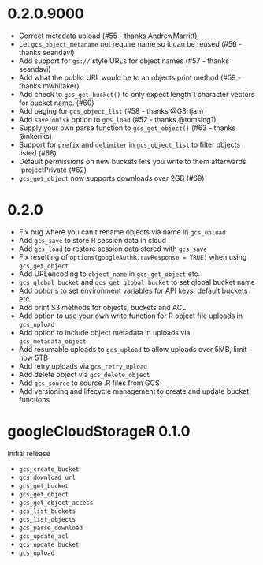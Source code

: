 # 0.2.0.9000

* Correct metadata upload (#55 - thanks AndrewMarritt)
* Let `gcs_object_metaname` not require name so it can be reused (#56 - thanks seandavi)
* Add support for `gs://` style URLs for object names (#57 - thanks seandavi)
* Add what the public URL would be to an objects print method (#59 - thanks mwhitaker)
* Add check to `gcs_get_bucket()` to only expect length 1 character vectors for bucket name. (#60)
* Add paging for `gcs_object_list` (#58 - thanks @G3rtjan)
* Add `saveToDisk` option to `gcs_load` (#52 - thanks @tomsing1)
* Supply your own parse function to `gcs_get_object()` (#63 - thanks @nkeriks)
* Support for `prefix` and `delimiter` in `gcs_object_list` to filter objects listed (#68)
* Default permissions on new buckets lets you write to them afterwards `projectPrivate (#62)
* `gcs_get_object` now supports downloads over 2GB (#69)

# 0.2.0

* Fix bug where you can't rename objects via name in `gcs_upload`
* Add `gcs_save` to store R session data in cloud
* Add `gcs_load` to restore session data stored with `gcs_save`
* Fix resetting of `options(googleAuthR.rawResponse = TRUE)` when using `gcs_get_object`
* Add URLencoding to `object_name` in `gcs_get_object` etc.
* `gcs_global_bucket` and `gcs_get_global_bucket` to set global bucket name
* Add options to set environment variables for API keys, default buckets etc.
* Add print S3 methods for objects, buckets and ACL
* Add option to use your own write function for R object file uploads in `gcs_upload`
* Add option to include object metadata in uploads via `gcs_metadata_object`
* Add resumable uploads to `gcs_upload` to allow uploads over 5MB, limit now 5TB
* Add retry uploads via `gcs_retry_upload`
* Add delete object via `gcs_delete_object`
* Add `gcs_source` to source .R files from GCS
* Add versioning and lifecycle management to create and update bucket functions

# googleCloudStorageR 0.1.0

Initial release

* `gcs_create_bucket`
* `gcs_download_url`
* `gcs_get_bucket`
* `gcs_get_object`
* `gcs_get_object_access`
* `gcs_list_buckets`
* `gcs_list_objects`
* `gcs_parse_download`
* `gcs_update_acl`
* `gcs_update_bucket`
* `gcs_upload`



